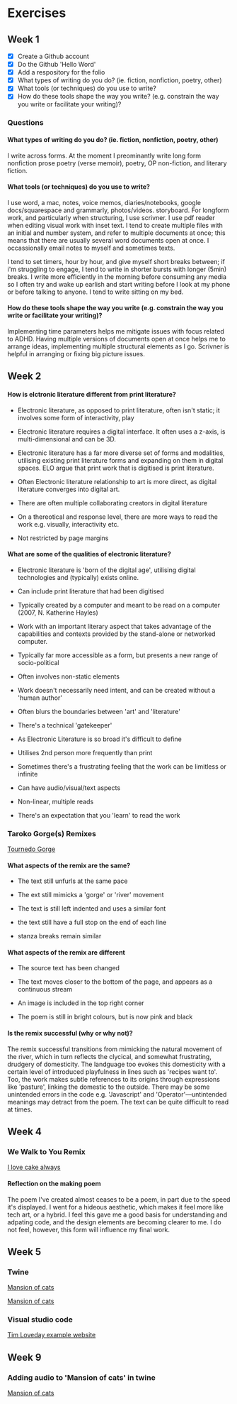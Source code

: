 # Exercises

## Week 1

- [x] Create a Github account
- [x] Do the Github 'Hello Word'
- [x] Add a respository for the folio
- [x] What types of writing do you do? (ie. fiction, nonfiction, poetry, other)
- [x] What tools (or techniques) do you use to write?
- [x] How do these tools shape the way you write? (e.g. constrain the way you write or facilitate your writing)?

### Questions

#### What types of writing do you do? (ie. fiction, nonfiction, poetry, other)

I write across forms. At the moment I preominantly write long form nonfiction prose poetry (verse memoir), poetry, OP non-fiction, and literary fiction. 

#### What tools (or techniques) do you use to write?

I use word, a mac, notes, voice memos, diaries/notebooks, google docs/squarespace and grammarly, photos/videos. storyboard. For longform work, and particularly when structuring, I use scrivner. I use pdf reader when editing visual work with inset text. I tend to create multiple files with an initial and number system, and refer to multiple documents at once; this means that there are usually several word documents open at once. I occassionally email notes to myself and sometimes texts. 

I tend to set timers, hour by hour, and give myself short breaks between; if i'm struggling to engage, I tend to write in shorter bursts with longer (5min) breaks. I write more efficiently in the morning before consuming any media so I often try and wake up earlish and start writing before I look at my phone or before talking to anyone. I tend to write sitting on my bed.

#### How do these tools shape the way you write (e.g. constrain the way you write or facilitate your writing)?

Implementing time parameters helps me mitigate issues with focus related to ADHD. Having multiple versions of documents open at once helps me to arrange ideas, implementing multiple structural elements as I go. Scrivner is helpful in arranging or fixing big picture issues. 

## Week 2

#### How is elctronic literature different from print literature?

- Electronic literature, as opposed to print literature, often isn't static; it involves some form of interactivity, play 
 
- Electronic literature requires a digital interface. It often uses a z-axis, is multi-dimensional and can be 3D. 

- Electronic literature has a far more diverse set of forms and modalities, utilising existing print literature forms and expanding on them in digital spaces. ELO argue that print work that is digitised is print literature.

- Often Electronic literature relationship to art is more direct, as digital literature converges into digital art. 

- There are often multiple collaborating creators in digital literature

- On a thereotical and response level, there are more ways to read the work e.g. visually, interactivity etc.

- Not restricted by page margins

#### What are some of the qualities of electronic literature? 

- Electronic literature is 'born of the digital age', utilising digital technologies and (typically) exists online. 

- Can include print literature that had been digitised

- Typically created by a computer and meant to be read on a computer (2007, N. Katherine Hayles)

- Work with an important literary aspect that takes advantage of the capabilities and contexts provided by the stand-alone or networked computer.

- Typically far more accessible as a form, but presents a new range of socio-political

- Often involves non-static elements

- Work doesn't necessarily need intent, and can be created without a 'human author'

- Often blurs the boundaries between 'art' and 'literature'

- There's a technical 'gatekeeper'

- As Electronic Literature is so broad it's difficult to define

- Utilises 2nd person more frequently than print 

- Sometimes there's a frustrating feeling that the work can be limitless or infinite

- Can have audio/visual/text aspects

- Non-linear, multiple reads

- There's an expectation that you 'learn' to read the work


### Taroko Gorge(s) Remixes

[Tournedo Gorge](https://nickm.com/taroko_gorge/tournedo_gorge/)

#### What aspects of the remix are the same? 

- The text still unfurls at the same pace

- The ext still mimicks a 'gorge' or 'river' movement

- The text is still left indented and uses a similar font

- the text still have a full stop on the end of each line 

- stanza breaks remain similar

#### What aspects of the remix are different

- The source text has been changed

- The text moves closer to the bottom of the page, and appears as a continuous stream

- An image is included in the top right corner

- The poem is still in bright colours, but is now pink and black


#### Is the remix successful (why or why not)?  

The remix successful transitions from mimicking the natural movement of the river, which in turn reflects the clycical, and somewhat frustrating, drudgery of domesticity. The landguage too evokes this domesticity with a certain level of introduced playfulness in lines such as 'recipes want to'. Too, the work makes subtle references to its origins through expressions like 'pasture', linking the domestic to the outside. There may be some unintended errors in the code e.g. 'Javascript' and 'Operator'—untintended meanings may detract from the poem. The text can be quite difficult to read at times. 

## Week 4

### We Walk to You Remix

[I love cake always](https://meowing-fluoridated-count.glitch.me)

#### Reflection on the making poem

The poem I've created almost ceases to be a poem, in part due to the speed it's displayed. I went for a hideous aesthetic, which makes it feel more like tech art, or a hybrid. I feel this gave me a good basis for understanding and adpating code, and the design elements are becoming clearer to me. I do not feel, however, this form will influence my final work. 

## Week 5

### Twine 

[Mansion of cats](https://glowing-tarsier-4c3b46.netlify.app)

[Mansion of cats](https://github.com/timloveday1/mansion-of-cats)

### Visual studio code 

[Tim Loveday example website](https://timloveday1.github.io/)


## Week 9

### Adding audio to 'Mansion of cats' in twine

[Mansion of cats](https://github.com/timloveday1/mansion-of-cats)

